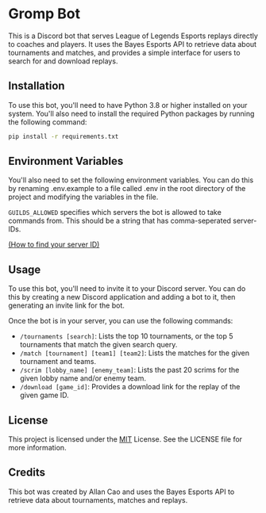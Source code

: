 
# Gromp Bot

This is a Discord bot that serves League of Legends Esports replays directly to coaches and players. It uses the Bayes Esports API to retrieve data about tournaments and matches, and provides a simple interface for users to search for and download replays.

## Installation

To use this bot, you'll need to have Python 3.8 or higher installed on your system. You'll also need to install the required Python packages by running the following command:

```bash
pip install -r requirements.txt
```
    
## Environment Variables

You'll also need to set the following environment variables. You can do this by renaming .env.example to a file called .env in the root directory of the project and modifying the variables in the file.

`GUILDS_ALLOWED` specifies which servers the bot is allowed to take commands from. This should be a string that has comma-seperated server-IDs.

[(How to find your server ID)](https://support.discord.com/hc/en-us/articles/206346498-Where-can-I-find-my-User-Server-Message-ID-#:~:text=Obtaining%20Server%20IDs%20%2D%20Mobile%20App,ID%20to%20get%20the%20ID.)
## Usage

To use this bot, you'll need to invite it to your Discord server. You can do this by creating a new Discord application and adding a bot to it, then generating an invite link for the bot.

Once the bot is in your server, you can use the following commands:

- `/tournaments [search]`: Lists the top 10 tournaments, or the top 5 tournaments that match the given search query.
- `/match [tournament] [team1] [team2]`: Lists the matches for the given tournament and teams.
- `/scrim [lobby_name] [enemy_team]`: Lists the past 20 scrims for the given lobby name and/or enemy team.
- `/download [game_id]`: Provides a download link for the replay of the given game ID.
## License

This project is licensed under the [MIT](https://choosealicense.com/licenses/mit/) License. See the LICENSE file for more information.
## Credits

This bot was created by Allan Cao and uses the Bayes Esports API to retrieve data about tournaments, matches and replays.